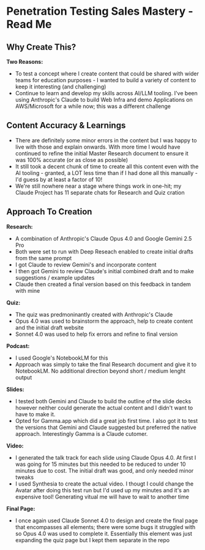 # Penetration Testing Sales Mastery - Read Me

## Why Create This?
**Two Reasons:**
- To test a concept where I create content that could be shared with wider teams for education purposes - I wanted to build a variety of content to keep it interesting (and challenging)
- Continue to learn and develop my skills across AI/LLM tooling. I've been using Anthropic's Claude to build Web Infra and demo Applications on AWS/Microsoft for a while now; this was a different challenge

## Content Accuracy & Learnings
- There are definitely some minor errors in the content but I was happy to live with those and explain onwards. With more time I would have continued to refine the initial Master Research document to ensure it was 100% accurate (or as close as possible)
- It still took a decent chunk of time to create all this content even with the AI tooling - granted, a LOT less time than if I had done all this manually - I'd guess by at least a factor of 10!
- We're still nowhere near a stage where things work in one-hit; my Claude Project has 11 separate chats for Research and Quiz cration

## Approach To Creation
**Research:**
- A combination of Anthropic's Claude Opus 4.0 and Google Gemini 2.5 Pro
- Both were set to run with Deep Reseach enabled to create initial drafts from the same prompt
- I got Claude to review Gemini's and incorporate content
- I then got Gemini to review Claude's initial combined draft and to make suggestions / example updates
- Claude then created a final version based on this feedback in tandem with mine

**Quiz:**
- The quiz was predmoninantly created with Anthropic's Claude
- Opus 4.0 was used to brainstorm the approach, help to create content and the initial draft website
- Sonnet 4.0 was used to help fix errors and refine to final version 

**Podcast:**
- I used Google's NotebookLM for this
- Approach was simply to take the final Research document and give it to NotebookLM. No additional direction beyond short / medium lenght output

**Slides:**
- I tested both Gemini and Claude to build the outline of the slide decks however neither could generate the actual content and I didn't want to have to make it.
- Opted for Gamma.app which did a great job first time. I also got it to test the versions that Gemini and Claude suggested but preferred the native approach. Interestingly Gamma is a Claude cutomer.

**Video:**
- I generated the talk track for each slide using Claude Opus 4.0. At first I was going for 15 minutes but this needed to be reduced to under 10 minutes due to cost. The initial draft was good, and only needed minor tweaks
- I used Synthesia to create the actual video. I thougt I could change the Avatar after doing this test run but I'd used up my minutes and it's an expensive tool! Generating vitual me will have to wait to another time

**Final Page:**
- I once again used Claude Sonnet 4.0 to design and create the final page that encompasses all elements; there were some bugs it struggled with so Opus 4.0 was used to complete it. Essentially this element was just expanding the quiz page but I kept them separate in the repo